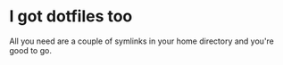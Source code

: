 # I got dotfiles too

All you need are a couple of symlinks in your home directory and you're good to go.
